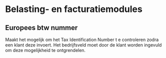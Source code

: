 # Belasting- en facturatiemodules

## Europees btw nummer <a href="#belasting-enfacturatiemodules-europeesbtwnummer" id="belasting-enfacturatiemodules-europeesbtwnummer"></a>

Maakt het mogelijk om het Tax Identification Number t e controleren zodra een klant deze invoert. Het bedrijfsveld moet door de klant worden ingevuld om deze mogelijkheid te ontgrendelen.
